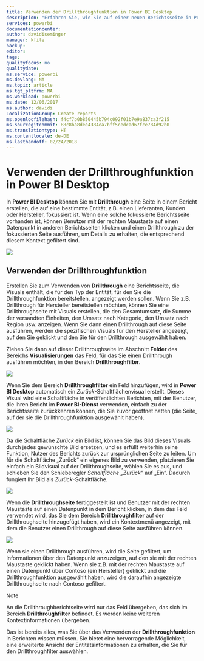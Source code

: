 ```yaml
---
title: Verwenden der Drillthroughfunktion in Power BI Desktop
description: "Erfahren Sie, wie Sie auf einer neuen Berichtsseite in Power BI Desktop Drilldowns in Daten ausführen."
services: powerbi
documentationcenter: 
author: davidiseminger
manager: kfile
backup: 
editor: 
tags: 
qualityfocus: no
qualitydate: 
ms.service: powerbi
ms.devlang: NA
ms.topic: article
ms.tgt_pltfrm: NA
ms.workload: powerbi
ms.date: 12/06/2017
ms.author: davidi
LocalizationGroup: Create reports
ms.openlocfilehash: f4cf7b0b850445b794c092f01b7e9a837ca3f215
ms.sourcegitcommit: 88c8ba8dee4384ea7bff5cedcad67fce784d92b0
ms.translationtype: HT
ms.contentlocale: de-DE
ms.lasthandoff: 02/24/2018
---
```

# <a name="use-drillthrough-in-power-bi-desktop"></a>Verwenden der Drillthroughfunktion in Power BI Desktop
In **Power BI Desktop** können Sie mit **Drillthrough** eine Seite in einem Bericht erstellen, die auf eine bestimmte Entität, z.B. einen Lieferanten, Kunden oder Hersteller, fokussiert ist. Wenn eine solche fokussierte Berichtsseite vorhanden ist, können Benutzer mit der rechten Maustaste auf einen Datenpunkt in anderen Berichtsseiten klicken und einen Drillthrough zu der fokussierten Seite ausführen, um Details zu erhalten, die entsprechend diesem Kontext gefiltert sind.

![](media/desktop-drillthrough/drillthrough_01.png)

## <a name="using-drillthrough"></a>Verwenden der Drillthroughfunktion
Erstellen Sie zum Verwenden von **Drillthrough** eine Berichtsseite, die Visuals enthält, die für den Typ der Entität, für den Sie die Drillthroughfunktion bereitstellen, angezeigt werden sollen. Wenn Sie z.B. Drillthrough für Hersteller bereitstellen möchten, können Sie eine Drillthroughseite mit Visuals erstellen, die den Gesamtumsatz, die Summe der versandten Einheiten, den Umsatz nach Kategorie, den Umsatz nach Region usw. anzeigen. Wenn Sie dann einen Drillthrough auf diese Seite ausführen, werden die spezifischen Visuals für den Hersteller angezeigt, auf den Sie geklickt und den Sie für den Drillthrough ausgewählt haben.

Ziehen Sie dann auf dieser Drillthroughseite im Abschnitt **Felder** des Bereichs **Visualisierungen** das Feld, für das Sie einen Drillthrough ausführen möchten, in den Bereich **Drillthroughfilter**.

![](media/desktop-drillthrough/drillthrough_02.png)

Wenn Sie dem Bereich **Drillthroughfilter** ein Feld hinzufügen, wird in **Power BI Desktop** automatisch ein *Zurück*-Schaltflächenvisual erstellt. Dieses Visual wird eine Schaltfläche in veröffentlichten Berichten, mit der Benutzer, die Ihren Bericht im **Power BI-Dienst** verwenden, einfach zu der Berichtsseite zurückkehren können, die Sie zuvor geöffnet hatten (die Seite, auf der sie die Drillthroughfunktion ausgewählt haben).

![](media/desktop-drillthrough/drillthrough_03.png)

Da die Schaltfläche *Zurück* ein Bild ist, können Sie das Bild dieses Visuals durch jedes gewünschte Bild ersetzen, und es erfüllt weiterhin seine Funktion, Nutzer des Berichts zurück zur ursprünglichen Seite zu leiten. Um für die Schaltfläche „Zurück“ ein eigenes Bild zu verwenden, platzieren Sie einfach ein Bildvisual auf der Drillthroughseite, wählen Sie es aus, und schieben Sie den Schieberegler *Schaltfläche „Zurück“* auf „Ein“. Dadurch fungiert Ihr Bild als *Zurück*-Schaltfläche.

![](media/desktop-drillthrough/drillthrough_05.png)

Wenn die **Drillthroughseite** fertiggestellt ist und Benutzer mit der rechten Maustaste auf einen Datenpunkt in dem Bericht klicken, in dem das Feld verwendet wird, das Sie dem Bereich **Drillthroughfilter** auf der Drillthroughseite hinzugefügt haben, wird ein Kontextmenü angezeigt, mit dem die Benutzer einen Drillthrough auf diese Seite ausführen können.

![](media/desktop-drillthrough/drillthrough_04.png)

Wenn sie einen Drillthrough ausführen, wird die Seite gefiltert, um Informationen über den Datenpunkt anzuzeigen, auf den sie mit der rechten Maustaste geklickt haben. Wenn sie z.B. mit der rechten Maustaste auf einen Datenpunkt über Contoso (ein Hersteller) geklickt und die Drillthroughfunktion ausgewählt haben, wird die daraufhin angezeigte Drillthroughseite nach Contoso gefiltert.

> [!NOTE]
> An die Drillthroughberichtseite wird nur das Feld übergeben, das sich im Bereich **Drillthroughfilter** befindet. Es werden keine weiteren Kontextinformationen übergeben.
> 
> 

Das ist bereits alles, was Sie über das Verwenden der **Drillthroughfunktion** in Berichten wissen müssen. Sie bietet eine hervorragende Möglichkeit, eine erweiterte Ansicht der Entitätsinformationen zu erhalten, die Sie für den Drillthroughfilter auswählen.


